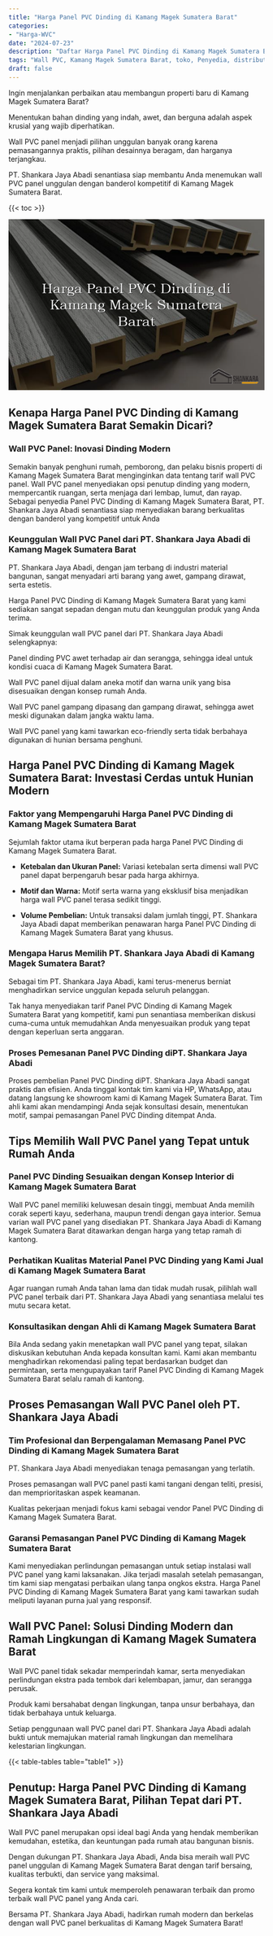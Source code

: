 ```yaml
---
title: "Harga Panel PVC Dinding di Kamang Magek Sumatera Barat"
categories: 
- "Harga-WVC"
date: "2024-07-23"
description: "Daftar Harga Panel PVC Dinding di Kamang Magek Sumatera Barat untuk hunian, perkantoran, serta toko. Produk unggulan, variasi motif, warna elegan, dengan jasa pemasangan dikerjakan oleh teknisi berpengalaman serta garansi resmi!|Servis penyediaan Panel PVC Dinding di Kamang Magek Sumatera Barat bagi keperluan hunian, perkantoran, maupun gerai, beserta produk terbaik dan pemasangan oleh tenaga ahli berpengalaman dan garansi resmi.|Pilihan Panel PVC Dinding di Kamang Magek Sumatera Barat yang terpercaya bagi rumah, kantor, serta toko, bersama produk berkualitas dan instalasi ditangani oleh tenaga ahli ahli serta garansi resmi.|Distribusi Panel PVC Dinding di Kamang Magek Sumatera Barat bagi hunian, office, dan ritel, beserta material terbaik dan instalasi oleh teknisi profesional, disertai beserta kepastian resmi.}"
tags: "Wall PVC, Kamang Magek Sumatera Barat, toko, Penyedia, distributor"
draft: false
---
```


Ingin menjalankan perbaikan atau membangun properti baru di Kamang Magek Sumatera Barat?

Menentukan bahan dinding yang indah, awet, dan berguna adalah aspek krusial yang wajib diperhatikan.

Wall PVC panel menjadi pilihan unggulan banyak orang karena pemasangannya praktis, pilihan desainnya beragam, dan harganya terjangkau.

PT. Shankara Jaya Abadi senantiasa siap membantu Anda menemukan wall PVC panel unggulan dengan banderol kompetitif di Kamang Magek Sumatera Barat.

{{< toc >}}

![Harga Panel PVC Dinding di Kamang Magek Sumatera Barat](/images/Harga-WVC/Harga-Panel-PVC-Dinding-di-Kamang-Magek-Sumatera-Barat.png)


## Kenapa Harga Panel PVC Dinding di Kamang Magek Sumatera Barat Semakin Dicari?

### Wall PVC Panel: Inovasi Dinding Modern

Semakin banyak penghuni rumah, pemborong, dan pelaku bisnis properti di Kamang Magek Sumatera Barat menginginkan data tentang tarif wall PVC panel. Wall PVC panel menyediakan opsi penutup dinding yang modern, mempercantik ruangan, serta menjaga dari lembap, lumut, dan rayap. Sebagai penyedia Panel PVC Dinding di Kamang Magek Sumatera Barat, PT. Shankara Jaya Abadi senantiasa siap menyediakan barang berkualitas dengan banderol yang kompetitif untuk Anda

### Keunggulan Wall PVC Panel dari PT. Shankara Jaya Abadi di Kamang Magek Sumatera Barat

PT. Shankara Jaya Abadi, dengan jam terbang di industri material bangunan, sangat menyadari arti barang yang awet, gampang dirawat, serta estetis.

Harga Panel PVC Dinding di Kamang Magek Sumatera Barat yang kami sediakan sangat sepadan dengan mutu dan keunggulan produk yang Anda terima.

Simak keunggulan wall PVC panel dari PT. Shankara Jaya Abadi selengkapnya:

Panel dinding PVC awet terhadap air dan serangga, sehingga ideal untuk kondisi cuaca di Kamang Magek Sumatera Barat.

Wall PVC panel dijual dalam aneka motif dan warna unik yang bisa disesuaikan dengan konsep rumah Anda.

Wall PVC panel gampang dipasang dan gampang dirawat, sehingga awet meski digunakan dalam jangka waktu lama.

Wall PVC panel yang kami tawarkan eco-friendly serta tidak berbahaya digunakan di hunian bersama penghuni.

## Harga Panel PVC Dinding di Kamang Magek Sumatera Barat: Investasi Cerdas untuk Hunian Modern

### Faktor yang Mempengaruhi Harga Panel PVC Dinding di Kamang Magek Sumatera Barat

Sejumlah faktor utama ikut berperan pada harga Panel PVC Dinding di Kamang Magek Sumatera Barat.

- **Ketebalan dan Ukuran Panel:** Variasi ketebalan serta dimensi wall PVC panel dapat berpengaruh besar pada harga akhirnya.

- **Motif dan Warna:** Motif serta warna yang eksklusif bisa menjadikan harga wall PVC panel terasa sedikit tinggi.

- **Volume Pembelian:** Untuk transaksi dalam jumlah tinggi, PT. Shankara Jaya Abadi dapat memberikan penawaran harga Panel PVC Dinding di Kamang Magek Sumatera Barat yang khusus.

### Mengapa Harus Memilih PT. Shankara Jaya Abadi di Kamang Magek Sumatera Barat?

Sebagai tim PT. Shankara Jaya Abadi, kami terus-menerus berniat menghadirkan service unggulan kepada seluruh pelanggan.

Tak hanya menyediakan tarif Panel PVC Dinding di Kamang Magek Sumatera Barat yang kompetitif, kami pun senantiasa memberikan diskusi cuma-cuma untuk memudahkan Anda menyesuaikan produk yang tepat dengan keperluan serta anggaran.

### Proses Pemesanan Panel PVC Dinding diPT. Shankara Jaya Abadi

Proses pembelian Panel PVC Dinding diPT. Shankara Jaya Abadi sangat praktis dan efisien. Anda tinggal kontak tim kami via HP, WhatsApp, atau datang langsung ke showroom kami di Kamang Magek Sumatera Barat. Tim ahli kami akan mendampingi Anda sejak konsultasi desain, menentukan motif, sampai pemasangan Panel PVC Dinding ditempat Anda.

## Tips Memilih Wall PVC Panel yang Tepat untuk Rumah Anda

### Panel PVC Dinding Sesuaikan dengan Konsep Interior di Kamang Magek Sumatera Barat

Wall PVC panel memiliki keluwesan desain tinggi, membuat Anda memilih corak seperti kayu, sederhana, maupun trendi dengan gaya interior. Semua varian wall PVC panel yang disediakan PT. Shankara Jaya Abadi di Kamang Magek Sumatera Barat ditawarkan dengan harga yang tetap ramah di kantong.

### Perhatikan Kualitas Material Panel PVC Dinding yang Kami Jual di Kamang Magek Sumatera Barat

Agar ruangan rumah Anda tahan lama dan tidak mudah rusak, pilihlah wall PVC panel terbaik dari PT. Shankara Jaya Abadi yang senantiasa melalui tes mutu secara ketat.

### Konsultasikan dengan Ahli di Kamang Magek Sumatera Barat

Bila Anda sedang yakin menetapkan wall PVC panel yang tepat, silakan diskusikan kebutuhan Anda kepada konsultan kami. Kami akan membantu menghadirkan rekomendasi paling tepat berdasarkan budget dan permintaan, serta mengupayakan tarif Panel PVC Dinding di Kamang Magek Sumatera Barat selalu ramah di kantong.

## Proses Pemasangan Wall PVC Panel oleh PT. Shankara Jaya Abadi

### Tim Profesional dan Berpengalaman Memasang Panel PVC Dinding di Kamang Magek Sumatera Barat

PT. Shankara Jaya Abadi menyediakan tenaga pemasangan yang terlatih.

Proses pemasangan wall PVC panel pasti kami tangani dengan teliti, presisi, dan memprioritaskan aspek keamanan.

Kualitas pekerjaan menjadi fokus kami sebagai vendor Panel PVC Dinding di Kamang Magek Sumatera Barat.

### Garansi Pemasangan Panel PVC Dinding di Kamang Magek Sumatera Barat

Kami menyediakan perlindungan pemasangan untuk setiap instalasi wall PVC panel yang kami laksanakan. Jika terjadi masalah setelah pemasangan, tim kami siap mengatasi perbaikan ulang tanpa ongkos ekstra. Harga Panel PVC Dinding di Kamang Magek Sumatera Barat yang kami tawarkan sudah meliputi layanan purna jual yang responsif.

## Wall PVC Panel: Solusi Dinding Modern dan Ramah Lingkungan di Kamang Magek Sumatera Barat

Wall PVC panel tidak sekadar memperindah kamar, serta menyediakan perlindungan ekstra pada tembok dari kelembapan, jamur, dan serangga perusak.

Produk kami bersahabat dengan lingkungan, tanpa unsur berbahaya, dan tidak berbahaya untuk keluarga.

Setiap penggunaan wall PVC panel dari PT. Shankara Jaya Abadi adalah bukti untuk memajukan material ramah lingkungan dan memelihara kelestarian lingkungan.

{{< table-tables table="table1" >}}

## Penutup: Harga Panel PVC Dinding di Kamang Magek Sumatera Barat, Pilihan Tepat dari PT. Shankara Jaya Abadi

Wall PVC panel merupakan opsi ideal bagi Anda yang hendak memberikan kemudahan, estetika, dan keuntungan pada rumah atau bangunan bisnis.

Dengan dukungan PT. Shankara Jaya Abadi, Anda bisa meraih wall PVC panel unggulan di Kamang Magek Sumatera Barat dengan tarif bersaing, kualitas terbukti, dan service yang maksimal.

Segera kontak tim kami untuk memperoleh penawaran terbaik dan promo terbaik wall PVC panel yang Anda cari.

Bersama PT. Shankara Jaya Abadi, hadirkan rumah modern dan berkelas dengan wall PVC panel berkualitas di Kamang Magek Sumatera Barat!
